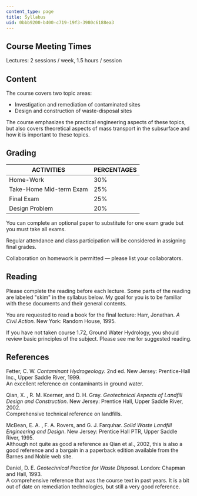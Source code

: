 ```yaml
---
content_type: page
title: Syllabus
uid: 0bbb9200-b400-c719-19f3-3980c6188ea3
---
```


Course Meeting Times
--------------------

Lectures: 2 sessions / week, 1.5 hours / session

Content
-------

The course covers two topic areas:

*   Investigation and remediation of contaminated sites
*   Design and construction of waste-disposal sites

The course emphasizes the practical engineering aspects of these topics, but also covers theoretical aspects of mass transport in the subsurface and how it is important to these topics.

Grading
-------

| ACTIVITIES | PERCENTAGES |
| --- | --- |
| Home-Work | 30% |
| Take-Home Mid-term Exam | 25% |
| Final Exam | 25% |
| Design Problem | 20% 

  

You can complete an optional paper to substitute for one exam grade but you must take all exams.

Regular attendance and class participation will be considered in assigning final grades.

Collaboration on homework is permitted — please list your collaborators.

Reading
-------

Please complete the reading before each lecture. Some parts of the reading are labeled "skim" in the syllabus below. My goal for you is to be familiar with these documents and their general contents.

You are requested to read a book for the final lecture: Harr, Jonathan. _A Civil Action._ New York: Random House, 1995.

If you have not taken course 1.72, Ground Water Hydrology, you should review basic principles of the subject. Please see me for suggested reading.

References
----------

Fetter, C. W. _Contaminant Hydrogeology._ 2nd ed. New Jersey: Prentice-Hall Inc., Upper Saddle River, 1999.  
An excellent reference on contaminants in ground water.

Qian, X. , R. M. Koerner, and D. H. Gray. _Geotechnical Aspects of Landfill Design and Construction_. New Jersey: Prentice Hall, Upper Saddle River, 2002.  
Comprehensive technical reference on landfills.

McBean, E. A. , F. A. Rovers, and G. J. Farquhar. _Solid Waste Landfill Engineering and Design_. New Jersey: Prentice Hall PTR, Upper Saddle River, 1995.  
Although not quite as good a reference as Qian et al., 2002, this is also a good reference and a bargain in a paperback edition available from the Barnes and Noble web site.

Daniel, D. E. _Geotechnical Practice for Waste Disposal._ London: Chapman and Hall, 1993.  
A comprehensive reference that was the course text in past years. It is a bit out of date on remediation technologies, but still a very good reference.